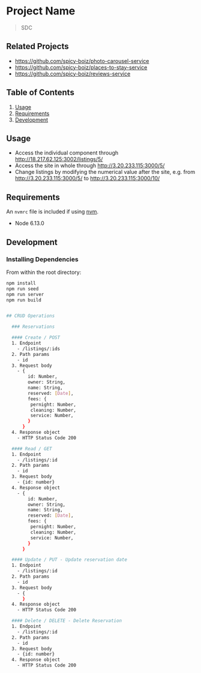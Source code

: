# Project Name
> SDC
## Related Projects

  - https://github.com/spicy-boiz/photo-carousel-service
  - https://github.com/spicy-boiz/places-to-stay-service
  - https://github.com/spicy-boiz/reviews-service

## Table of Contents

1. [Usage](#Usage)
1. [Requirements](#requirements)
1. [Development](#development)

## Usage

- Access the individual component through http://18.217.62.125:3002/listings/5/
- Access the site in whole through http://3.20.233.115:3000/5/
- Change listings by modifying the numerical value after the site, e.g. from http://3.20.233.115:3000/5/ to http://3.20.233.115:3000/10/

## Requirements

An `nvmrc` file is included if using [nvm](https://github.com/creationix/nvm).

- Node 6.13.0

## Development

### Installing Dependencies

From within the root directory:

```sh
npm install
npm run seed
npm run server
npm run build


## CRUD Operations

  ### Reservations

  #### Create / POST
  1. Endpoint
    - /listings/:ids
  2. Path params
    - id
  3. Request body
    - {
        id: Number,
        owner: String,
        name: String,
        reserved: [Date],
        fees: {
         pernight: Number,
         cleaning: Number,
         service: Number,
        }
      }
  4. Response object
    - HTTP Status Code 200

  #### Read / GET
  1. Endpoint
    - /listings/:id
  2. Path params
    - id
  3. Request body
    - {id: number}
  4. Response object
    - {
        id: Number,
        owner: String,
        name: String,
        reserved: [Date],
        fees: {
         pernight: Number,
         cleaning: Number,
         service: Number,
        }
      }

  #### Update / PUT - Update reservation date
  1. Endpoint
    - /listings/:id
  2. Path params
    - id
  3. Request body
    - {
      }
  4. Response object
    - HTTP Status Code 200

  #### Delete / DELETE - Delete Reservation
  1. Endpoint
    - /listings/:id
  2. Path params
    - id
  3. Request body
    - {id: number}
  4. Response object
    - HTTP Status Code 200

